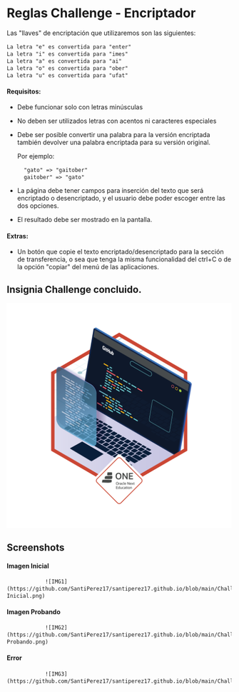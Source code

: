 # Reglas Challenge - Encriptador
Las "llaves" de encriptación que utilizaremos son las siguientes:
        
    La letra "e" es convertida para "enter"
    La letra "i" es convertida para "imes"
    La letra "a" es convertida para "ai"
    La letra "o" es convertida para "ober"
    La letra "u" es convertida para "ufat"

#### Requisitos:
- Debe funcionar solo con letras minúsculas
- No deben ser utilizados letras con acentos ni caracteres especiales
- Debe ser posible convertir una palabra para la versión encriptada también devolver una palabra encriptada para su versión original.

    
    Por ejemplo:

        "gato" => "gaitober"
        gaitober" => "gato"


- La página debe tener campos para
    inserción del texto que será encriptado o desencriptado, y el usuario debe poder escoger entre las dos opciones.
- El resultado debe ser mostrado en la pantalla.

#### Extras:
- Un botón que copie el texto encriptado/desencriptado para la sección de transferencia, o sea que tenga la misma funcionalidad del ctrl+C o de la opción "copiar" del menú de las aplicaciones.


## Insignia Challenge concluido.

![Insignia](https://github.com/SantiPerez17/santiperez17.github.io/blob/main/Challenge/Encriptador/imagenes/Insignia_Alura_Challenge_Encriptador_%20OracleONE.png)

## Screenshots

#### Imagen Inicial

                ![IMG1](https://github.com/SantiPerez17/santiperez17.github.io/blob/main/Challenge/Encriptador/imagenes/Imagen-Inicial.png)

#### Imagen Probando

                ![IMG2](https://github.com/SantiPerez17/santiperez17.github.io/blob/main/Challenge/Encriptador/imagenes/Imagen-Probando.png)
                
#### Error

                ![IMG3](https://github.com/SantiPerez17/santiperez17.github.io/blob/main/Challenge/Encriptador/imagenes/Error.png)
                



